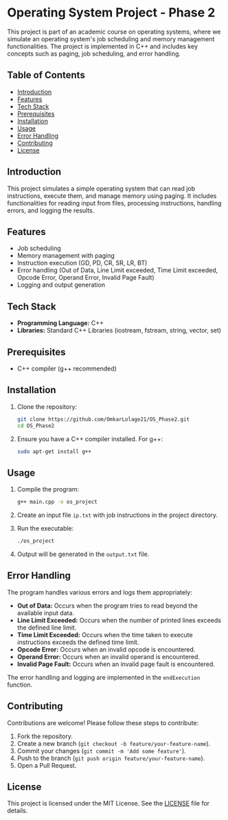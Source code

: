# Operating System Project - Phase 2

This project is part of an academic course on operating systems, where we simulate an operating system's job scheduling and memory management functionalities. The project is implemented in C++ and includes key concepts such as paging, job scheduling, and error handling.

## Table of Contents
- [Introduction](#introduction)
- [Features](#features)
- [Tech Stack](#tech-stack)
- [Prerequisites](#prerequisites)
- [Installation](#installation)
- [Usage](#usage)
- [Error Handling](#error-handling)
- [Contributing](#contributing)
- [License](#license)

## Introduction
This project simulates a simple operating system that can read job instructions, execute them, and manage memory using paging. It includes functionalities for reading input from files, processing instructions, handling errors, and logging the results.

## Features
- Job scheduling
- Memory management with paging
- Instruction execution (GD, PD, CR, SR, LR, BT)
- Error handling (Out of Data, Line Limit exceeded, Time Limit exceeded, Opcode Error, Operand Error, Invalid Page Fault)
- Logging and output generation

## Tech Stack
- **Programming Language:** C++
- **Libraries:** Standard C++ Libraries (iostream, fstream, string, vector, set)

## Prerequisites
- C++ compiler (g++ recommended)

## Installation
1. Clone the repository:
   ```bash
   git clone https://github.com/OmkarLolage21/OS_Phase2.git
   cd OS_Phase2
   ```

2. Ensure you have a C++ compiler installed. For g++:
   ```bash
   sudo apt-get install g++
   ```

## Usage
1. Compile the program:
   ```bash
   g++ main.cpp -o os_project
   ```

2. Create an input file `ip.txt` with job instructions in the project directory.

3. Run the executable:
   ```bash
   ./os_project
   ```

4. Output will be generated in the `output.txt` file.

## Error Handling
The program handles various errors and logs them appropriately:
- **Out of Data:** Occurs when the program tries to read beyond the available input data.
- **Line Limit Exceeded:** Occurs when the number of printed lines exceeds the defined line limit.
- **Time Limit Exceeded:** Occurs when the time taken to execute instructions exceeds the defined time limit.
- **Opcode Error:** Occurs when an invalid opcode is encountered.
- **Operand Error:** Occurs when an invalid operand is encountered.
- **Invalid Page Fault:** Occurs when an invalid page fault is encountered.

The error handling and logging are implemented in the `endExecution` function.

## Contributing
Contributions are welcome! Please follow these steps to contribute:
1. Fork the repository.
2. Create a new branch (`git checkout -b feature/your-feature-name`).
3. Commit your changes (`git commit -m 'Add some feature'`).
4. Push to the branch (`git push origin feature/your-feature-name`).
5. Open a Pull Request.

## License
This project is licensed under the MIT License. See the [LICENSE](LICENSE) file for details.
